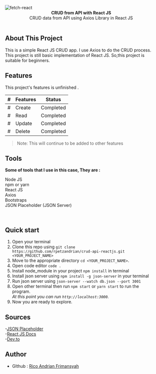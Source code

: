 <img src="https://i.ibb.co/Jqd66rV/fetch-react.png" alt="fetch-react" align="center" />

<br />

<div align="center"><strong>CRUD from API with React JS</strong></div>
<div align="center">CRUD data from API using Axios Library in React JS</div>
<br />

## About This Project
<div>This is a simple React JS CRUD app. I use Axios to do the CRUD process. This project is still basic implementation of React JS. So,this project is suitable for beginners.</div>

## Features
This project's features is unfinished .

 |#|Features|Status|
 |--|----------|-------|
 |#| Create	| Completed |
 |#| Read | Completed |
 |#| Update | Completed |
 |#| Delete | Completed |

> Note: This will continue to be added to other features

## Tools
<div><strong>Some of tools that I use in this case, They are : </strong></div>

<dl>
  <dt>Node JS</dt>
 
  <dt>npm or yarn</dt>
 
  <dt>React JS</dt>
  
  <dt>Axios</dt>
  
  <dt>Bootstraps</dt>
  
  <dt>JSON Placeholder (JSON Server)</dt>
 </dl>
 
 <br />
 
## Quick start

1.  Open your terminal
2.  Clone this repo using `git clone https://github.com/rpetzandrian/crud-api-reactjs.git <YOUR_PROJECT_NAME>`
3.  Move to the appropriate directory `cd <YOUR_PROJECT_NAME>`.<br />
4.  Open code editor `code .`<br />
5.  Install node_module in your project `npm install` in terminal
6.  Install json server using `npm install -g json-server` in your terminal
7.  Run json server using `json-server --watch db.json --port 3001`
8.  Open other terminal then run `npm start`  or `yarn start` to run the program.<br />
    _At this point you can run `http://localhost:3000`._
9.  Now you are ready to explore.

## Sources

-<a href='https://jsonplaceholder.typicode.com'>JSON Placeholder</a><br />
-<a href='https://reactjs.org/'>React JS Docs</a><br />
-<a href='https://dev.to/sachinsmahajan/use-axios-with-react-3hka'>Dev.to</a>

## Author
- GIthub : <a href='https://github.com/rpetzandrian'>Rico Andrian Frimansyah</a>


